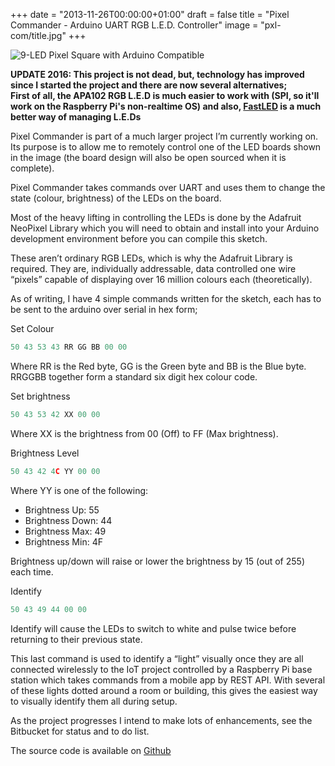 +++
date = "2013-11-26T00:00:00+01:00"
draft = false
title = "Pixel Commander - Arduino UART RGB L.E.D. Controller"
image = "pxl-com/title.jpg"
+++

![9-LED Pixel Square with Arduino Compatible](/images/pxl-com/pxlc01.jpg)

**UPDATE 2016: This project is not dead, but, technology has improved since I started the project and there are now several alternatives;  
First of all, the APA102 RGB L.E.D is much easier to work with (SPI, so it'll work on the Raspberry Pi's non-realtime OS) and also, [FastLED](https://github.com/FastLED/FastLED) is a much better way of managing L.E.Ds**

Pixel Commander is part of a much larger project I’m currently working on. Its purpose is to allow me to remotely control one of the LED boards shown in the image (the board design will also be open sourced when it is complete).

Pixel Commander takes commands over UART and uses them to change the state (colour, brightness) of the LEDs on the board.

Most of the heavy lifting in controlling the LEDs is done by the Adafruit NeoPixel Library which you will need to obtain and install into your Arduino development environment before you can compile this sketch.

These aren’t ordinary RGB LEDs, which is why the Adafruit Library is required. They are, individually addressable, data controlled one wire “pixels” capable of displaying over 16 million colours each (theoretically).

As of writing, I have 4 simple commands written for the sketch, each has to be sent to the arduino over serial in hex form;

Set Colour
``` c
50 43 53 43 RR GG BB 00 00
```
Where RR is the Red byte, GG is the Green byte and BB is the Blue byte. RRGGBB together form a standard six digit hex colour code.

Set brightness
``` c
50 43 53 42 XX 00 00
```
Where XX is the brightness from 00 (Off) to FF (Max brightness).

Brightness Level
``` c
50 43 42 4C YY 00 00
```
Where YY is one of the following:

* Brightness Up: 55
* Brightness Down: 44
* Brightness Max: 49
* Brightness Min: 4F

Brightness up/down will raise or lower the brightness by 15 (out of 255) each time.

Identify
``` c
50 43 49 44 00 00
```
Identify will cause the LEDs to switch to white and pulse twice before returning to their previous state.

This last command is used to identify a “light” visually once they are all connected wirelessly to the IoT project controlled by a Raspberry Pi base station which takes commands from a mobile app by REST API. With several of these lights dotted around a room or building, this gives the easiest way to visually identify them all during setup.

As the project progresses I intend to make lots of enhancements, see the Bitbucket for status and to do list.

The source code is available on [Github](https://github.com/2bytes/PixelCommander)


